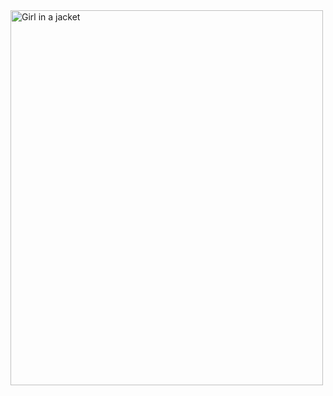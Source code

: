 <img src="![Presentation0-1](https://github.com/giaptai/microservice-hrm/assets/102518847/602f5a8f-6617-4dba-a3f0-6f6373c98d83)" alt="Girl in a jacket" width="500" height="600">
<br/>

<br/>

